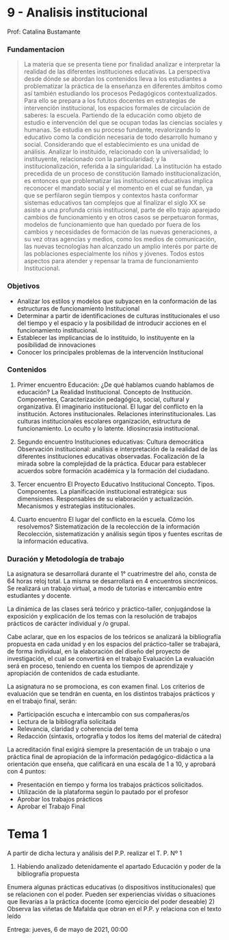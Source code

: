 # 9 - Analisis institucional

Prof: Catalina Bustamante

### Fundamentacion

> La materia que se presenta tiene por finalidad analizar e interpretar la realidad de las diferentes instituciones educativas. La perspectiva desde dónde se abordan los contenidos lleva a los estudiantes a problematizar la práctica de la enseñanza en diferentes ámbitos como así también estudiando los procesos Pedagógicos contextualizados. Para ello se prepara a los fututos docentes en estrategias de intervención institucional, los espacios formales de circulación de saberes: la escuela. Partiendo de la educación como objeto de estudio e intervención del que se ocupan todas las ciencias sociales y humanas. Se estudia en su proceso fundante, revalorizando lo educativo como la condición necesaria de todo desarrollo humano y social.
Considerando que el establecimiento es una unidad de análisis. Analizar lo instituido, relacionado con la universalidad; lo instituyente, relacionado con la particularidad; y la institucionalización, referida a la singularidad. La institución ha estado precedida de un proceso de constitución llamado institucionalización, es entonces que problematizar las instituciones educativas implica reconocer el mandato social y el momento en el cual se fundan, ya que se perfilaron según tiempos y contextos hasta conformar sistemas educativos tan complejos que al finalizar el siglo XX se asiste a una profunda crisis institucional, parte de ello trajo aparejado cambios de funcionamiento y en otros casos se perpetuaron formas, modelos de funcionamiento que han quedado por fuera de los cambios y necesidades de formación de las nuevas generaciones, a su vez otras agencias y medios, como los medios de comunicación, las nuevas tecnologías han alcanzado un amplio interés por parte de las poblaciones especialmente los niños y jóvenes. Todos estos aspectos para atender y repensar la trama de funcionamiento Institucional.

### Objetivos

* Analizar los estilos y modelos que subyacen en la conformación de las estructuras de funcionamiento Institucional 
* Determinar a partir de identificaciones de culturas institucionales el uso del tiempo y el espacio y la posibilidad de introducir acciones en el funcionamiento institucional.
* Establecer las implicancias de lo instituido, lo instituyente en la posibilidad de innovaciones
* Conocer los principales problemas de la intervención Institucional

### Contenidos

1. Primer encuentro
Educación: ¿De qué hablamos cuando hablamos de educación?   La Realidad Institucional. Concepto de Institución. Componentes, Caracterización pedagógica, social, cultural y organizativa. El imaginario institucional. El lugar del conflicto en la institución. Actores institucionales. Relaciones interinstitucionales. Las culturas institucionales escolares organización, estructura de funcionamiento. Lo oculto y lo latente. Idiosincrasia institucional.

2. Segundo encuentro 
Instituciones educativas: Cultura democrática Observación institucional: análisis e interpretación de la realidad de las diferentes instituciones educativas observadas. Focalización de la mirada sobre la complejidad de la práctica. Educar para establecer acuerdos sobre formación académica y la formación del ciudadano.

3. Tercer encuentro 
El Proyecto Educativo Institucional Concepto. Tipos. Componentes. La planificación institucional estratégica: sus dimensiones. Responsables de su elaboración y actualización. Mecanismos y estrategias institucionales. 

4. Cuarto encuentro 
El lugar del conflicto en la escuela. Cómo los resolvemos?
Sistematización de la recolección de la información Recolección, sistematización y análisis según tipos y fuentes escritas de la información educativa.

### Duración y Metodología de trabajo

La asignatura se desarrollará durante el 1° cuatrimestre del año, consta de 64 horas reloj total. La misma se desarrollará en 4 encuentros sincrónicos. Se realizará un trabajo virtual, a modo de tutorías e intercambio entre estudiantes y docente. 

La dinámica de las clases será teórico y práctico-taller, conjugándose la exposición y explicación de los temas con la resolución de trabajos prácticos de carácter individual y /o grupal.

Cabe aclarar, que en los espacios de los teóricos se analizará la bibliografía propuesta en cada unidad y en los espacios del práctico-taller se trabajará, de forma individual, en la elaboración del diseño del proyecto de investigación, el cual se convertirá en el trabajo Evaluación 
La evaluación será en proceso, teniendo en cuenta los tiempos de aprendizaje y apropiación de contenidos de cada estudiante.

La asignatura no se promociona, es con examen final. Los criterios de evaluación que se tendrán en cuenta, en los distintos trabajos prácticos y en el trabajo final, serán:

* Participación  escucha e intercambio con sus compañeras/os
* Lectura de la bibliografía solicitada
* Relevancia, claridad y coherencia del tema 
* Redacción (sintaxis, ortografía y todos los ítems del material de cátedra)

La acreditación final exigirá siempre la presentación de un trabajo o una práctica final de apropiación de la información pedagógico-didáctica a la orientación que enseña, que calificará en una escala de 1 a 10, y aprobará con 4 puntos:

* Presentación en tiempo y forma los trabajos prácticos solicitados.
* Utilización de la plataforma según lo pautado por el profesor
* Aprobar los trabajos prácticos
* Aprobar el Trabajo Final


# Tema 1

A partir de dicha lectura y análisis del P.P. realizar el T. P. Nº 1

1) Habiendo analizado detenidamente el apartado Educación y poder de la bibliografía propuesta

Enumera algunas prácticas educativas (o dispositivos institucionales) que se relacionen con el poder. Pueden ser experiencias vividas o situaciones que llevarías a la práctica docente (como ejercicio del poder deseable)
2) Observa las viñetas de Mafalda que obran en el P.P. y relaciona con el texto leído

Entrega: jueves, 6 de mayo de 2021, 00:00
